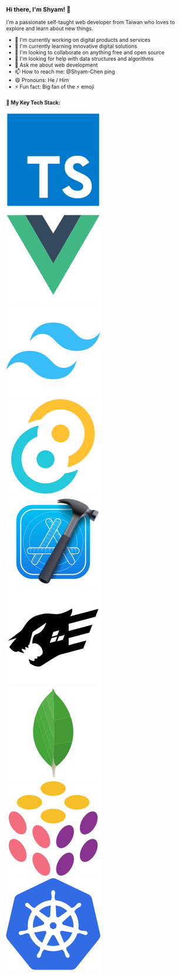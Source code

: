 ### Hi there, I'm Shyam! 👋

I'm a passionate self-taught web developer from Taiwan who loves to explore and learn about new things.

- 🔭 I'm currently working on digital products and services
- 🌱 I'm currently learning innovative digital solutions
- 👯 I'm looking to collaborate on anything free and open source
- 🤝 I'm looking for help with data structures and algorithms
- 💬 Ask me about web development
- 📫 How to reach me: @Shyam-Chen ping
- 😄 Pronouns: He / Him
- ⚡ Fun fact: Big fan of the ⚡ emoji

#### 🚀 My Key Tech Stack:

<span>
  <a href="https://www.typescriptlang.org/" target="_blank" rel="noopener noreferrer">
    <picture>
      <img src="./devicon--typescript.svg" />
    </picture>
  </a>

  <a href="https://vuejs.org/" target="_blank" rel="noopener noreferrer">
    <picture>
      <img src="./devicon--vuejs.svg" />
    </picture>
  </a>

  <a href="https://tailwindcss.com/" target="_blank" rel="noopener noreferrer">
    <picture>
      <img src="./devicon--tailwindcss.svg" />
    </picture>
  </a>

  <a href="https://tauri.app/" target="_blank" rel="noopener noreferrer">
    <picture>
      <img src="./devicon--tauri.svg" />
    </picture>
  </a>

  <a href="https://developer.apple.com/xcode/" target="_blank" rel="noopener noreferrer">
    <picture>
      <img src="./devicon--xcode.svg" />
    </picture>
  </a>

  <a href="https://fastify.dev/" target="_blank" rel="noopener noreferrer">
    <picture>
      <source media="(prefers-color-scheme: dark)" srcset="./devicon--fastify-dark.svg" />
      <source media="(prefers-color-scheme: light)" srcset="./devicon--fastify-light.svg" />
      <img src="./devicon--fastify.svg" />
    </picture>
  </a>

  <a href="https://www.mongodb.com/" target="_blank" rel="noopener noreferrer">
    <picture>
      <img src="./devicon--mongodb.svg" />
    </picture>
  </a>

  <a href="https://www.pulumi.com/" target="_blank" rel="noopener noreferrer">
    <picture>
      <img src="./devicon--pulumi.svg" />
    </picture>
  </a>

  <a href="https://kubernetes.io/" target="_blank" rel="noopener noreferrer">
    <picture>
      <img src="./devicon--kubernetes.svg" />
    </picture>
  </a>
</span>
